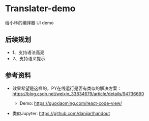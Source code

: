 # Translater-demo


给小林的编译器 UI demo 

## 后续规划

- 1、支持语法高亮
- 2、支持语义提示

## 参考资料

- 效果希望是这样的，PY在线运行是否有类似的解决方案： https://blog.csdn.net/weixin_33834679/article/details/94736690
  - Demo: https://guoxiaoming.com/react-code-view/

- 类似Jupyter: https://github.com/danijar/handout

